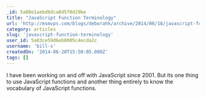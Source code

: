```yaml
---
_id: 5a88e1aebd6dca0d5f0d29be
title: "JavaScript Function Terminology"
url: 'http://msmvps.com/blogs/deborahk/archive/2014/06/18/javascript-function-terminology.aspx'
category: articles
slug: 'javascript-function-terminology'
user_id: 5a83ce59d6eb0005c4ecda2c
username: 'bill-s'
createdOn: '2014-06-20T15:50:05.000Z'
tags: []
---
```


I have been working on and off with JavaScript since 2001. But its one thing to use JavaScript functions and another thing entirely to know the vocabulary of JavaScript functions.
